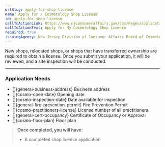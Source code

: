 ```yaml
---
urlSlug: apply-for-shop-license
name: Apply for a Cosmetology Shop License
id: apply-for-shop-license
callToActionLink: https://www.njconsumeraffairs.gov/cos/Pages/applications.aspx
callToActionText: Apply for My Cosmetology Shop License
required: true
issuingAgency: New Jersey Division of Consumer Affairs Board of Cosmetology and Hairstyling
---
```


New shops, relocated shops, or shops that have transferred ownership are required to obtain a license. Once you submit your application, it will be reviewed, and a site inspection will be conducted.

---

### Application Needs

- []{general-business-address} Business address
- []{cosmo-open-date} Opening date
- []{cosmo-inspection-date} Date available for inspection
- []{general-fire-prevention-permit} Fire Prevention Permit
- []{cosmo-practitioners-license} License number of all practitioners
- []{general-cert-occupancy} Certificate of Occupancy or Approval
- []{cosmo-floor-plan} Floor plan

> **Once completed, you will have:**
>
> - A completed shop license application
